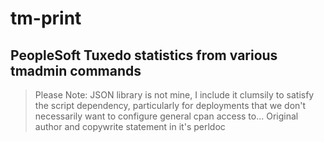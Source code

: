 # tm-print
## PeopleSoft Tuxedo statistics from various tmadmin commands

> Please Note: JSON library is not mine, I include it clumsily to satisfy the script dependency, particularly for deployments that we don't necessarily want to configure general cpan access to...
> Original author and copywrite statement in it's perldoc
